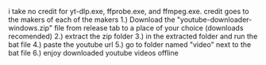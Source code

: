 i take no credit for yt-dlp.exe, ffprobe.exe, and ffmpeg.exe. credit goes to the makers of each of the makers
1.) Download the "youtube-downloader-windows.zip" file from release tab to a place of your choice (downloads recomended)
2.) extract the zip folder
3.) in the extracted folder and run the bat file
4.) paste the youtube url
5.) go to folder named "video" next to the bat file
6.) enjoy downloaded youtube videos offline

